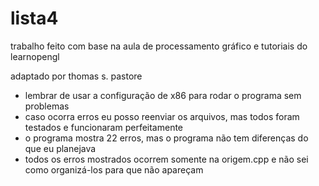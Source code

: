 # lista4
 trabalho feito com base na aula de processamento gráfico e tutoriais do learnopengl

adaptado por thomas s. pastore

- lembrar de usar a configuração de x86 para rodar o programa sem problemas
- caso ocorra erros eu posso reenviar os arquivos, mas todos foram testados e funcionaram perfeitamente
- o programa mostra 22 erros, mas o programa não tem diferenças do que eu planejava
- todos os erros mostrados ocorrem somente na origem.cpp e não sei como organizá-los para que não apareçam